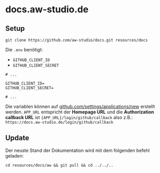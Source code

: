 # docs.aw-studio.de

## Setup

```shell
git clone https://github.com/aw-studio/docs.git resources/docs
```

Die `.env` benötigt:

-   `GITHUB_CLIENT_ID`
-   `GITHUB_CLIENT_SECRET`

```
# ...

GITHUB_CLIENT_ID=
GITHUB_CLIENT_SECRET=

# ...
```

Die variablen können auf [github.com/settings/applications/new](https://github.com/settings/applications/new) erstellt werden. `APP_URL` entspricht der **Homepage URL** und die **Authorization callback URL** ist `{APP_URL}/login/github/callback` also z.B.: `https://docs.aw-studio.de/login/github/callback`

## Update

Der neuste Stand der Dokumentation wird mit dem folgenden befehl geladen:

```shell
cd resources/docs/aw && git pull && cd ../../..
```
